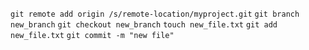 `git remote add origin /s/remote-location/myproject.git`
`git branch new_branch`
`git checkout new_branch`
`touch new_file.txt`
`git add new_file.txt`
`git commit -m "new file"`

